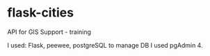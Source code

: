 # flask-cities
API for GIS Support - training

I used:
Flask, peewee, postgreSQL
to manage DB I used pgAdmin 4.
